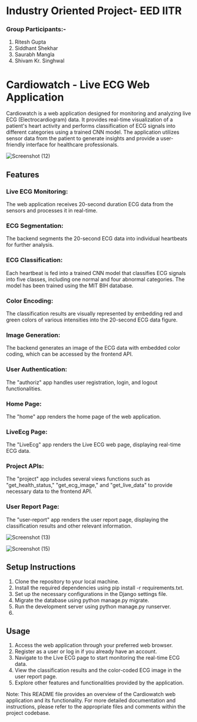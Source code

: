 # Industry Oriented Project- EED IITR
### Group Participants:-
1. Ritesh Gupta
2. Siddhant Shekhar
3. Saurabh Mangla
4. Shivam Kr. Singhwal

# Cardiowatch - Live ECG Web Application
Cardiowatch is a web application designed for monitoring and analyzing live ECG (Electrocardiogram) data. It provides real-time visualization of a patient's heart activity and performs classification of ECG signals into different categories using a trained CNN model. The application utilizes sensor data from the patient to generate insights and provide a user-friendly interface for healthcare professionals.

![Screenshot (12)](https://github.com/Siddhant0507Shekhar/CardioWatch---Live-ECG-Web-App/assets/122518146/cbac12f2-a17b-4728-918e-488d2c10f2ca)

## Features
### Live ECG Monitoring:
The web application receives 20-second duration ECG data from the sensors and processes it in real-time.
### ECG Segmentation:
The backend segments the 20-second ECG data into individual heartbeats for further analysis.
### ECG Classification:
Each heartbeat is fed into a trained CNN model that classifies ECG signals into five classes, including one normal and four abnormal categories. The model has been trained using the MIT BIH database.
### Color Encoding:
The classification results are visually represented by embedding red and green colors of various intensities into the 20-second ECG data figure.
### Image Generation: 
The backend generates an image of the ECG data with embedded color coding, which can be accessed by the frontend API.
### User Authentication: 
The "authoriz" app handles user registration, login, and logout functionalities.
### Home Page: 
The "home" app renders the home page of the web application.
### LiveEcg Page:
The "LiveEcg" app renders the Live ECG web page, displaying real-time ECG data.
### Project APIs:
The "project" app includes several views functions such as "get_health_status," "get_ecg_image," and "get_live_data" to provide necessary data to the frontend API.
### User Report Page:
The "user-report" app renders the user report page, displaying the classification results and other relevant information.

![Screenshot (13)](https://github.com/Siddhant0507Shekhar/CardioWatch---Live-ECG-Web-App/assets/122518146/caefe952-6dca-4e44-b4f5-72e1a58b7422)

![Screenshot (15)](https://github.com/Siddhant0507Shekhar/CardioWatch---Live-ECG-Web-App/assets/122518146/190dc85a-829f-45ff-8368-953ba1eb5497)

## Setup Instructions
1. Clone the repository to your local machine.
2. Install the required dependencies using pip install -r requirements.txt.
3. Set up the necessary configurations in the Django settings file.
4. Migrate the database using python manage.py migrate.
5. Run the development server using python manage.py runserver.
6. 
## Usage
1. Access the web application through your preferred web browser.
2. Register as a user or log in if you already have an account.
3. Navigate to the Live ECG page to start monitoring the real-time ECG data.
4. View the classification results and the color-coded ECG image in the user report page.
5. Explore other features and functionalities provided by the application.


Note: This README file provides an overview of the Cardiowatch web application and its functionality. For more detailed documentation and instructions, please refer to the appropriate files and comments within the project codebase.
